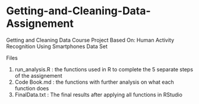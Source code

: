 # Getting-and-Cleaning-Data-Assignement
Getting and Cleaning Data Course Project
Based On: Human Activity Recognition Using Smartphones Data Set

Files
1. run_analysis.R : the functions used in R to complete the 5 separate steps of the assignement
2. Code Book.md : the functions with further analysis on what each function does
3. FinalData.txt : The final results after applying all functions in RStudio
